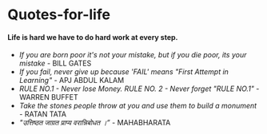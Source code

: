 # Quotes-for-life
#### Life is hard we have to do hard work at every step.


- *If you are born poor it's not your mistake, but if you die poor, its your mistake* - BILL GATES
- *If you fail, never give up because 'FAIL' means "First Attempt in Learning"* - APJ ABDUL KALAM
- *RULE NO.1 - Never lose Money. RULE NO. 2 - Never forget "RULE NO.1"* - WARREN BUFFET
- *Take the stones people throw at you and use them to build a monument* - RATAN TATA
- *"उत्तिष्ठत जाग्रत प्राप्य वरान्निबोधत ।”* - MAHABHARATA

